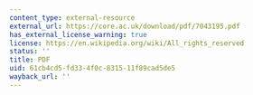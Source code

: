 ```yaml
---
content_type: external-resource
external_url: https://core.ac.uk/download/pdf/7043195.pdf
has_external_license_warning: true
license: https://en.wikipedia.org/wiki/All_rights_reserved
status: ''
title: PDF
uid: 61cb4cd5-fd33-4f0c-8315-11f89cad5de5
wayback_url: ''
---
```


